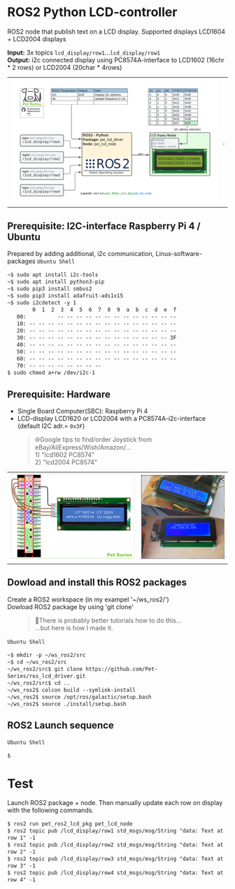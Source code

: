 # ROS2 Python LCD-controller
ROS2 node that publish text on a LCD display. 
Supported displays LCD1604 + LCD2004 displays

**Input:** 3x topics <code>lcd_display/row1</code>...<code>lcd_display/row1</code><br>
**Output:** i2c connected display using PC8574A-interface to LCD1602 (16chr * 2 rows) or LCD2004 (20char * 4rows)
<table>
  <tr>
    <td>
      <img src="doc/ROS_pet_lcd_display_node.png" width="800px">
    </td>
    <td>
      .
    </td>
  </tr>
</table>

## Prerequisite: I2C-interface Raspberry Pi 4 / Ubuntu
Prepared by adding additional, i2c communication, Linux-software-packages 
`Ubuntu Shell`
```
~$ sudo apt install i2c-tools
~$ sudo apt install python3-pip
~$ sudo pip3 install smbus2
~$ sudo pip3 install adafruit-ads1x15
~$ sudo i2cdetect -y 1
        0  1  2  3  4  5  6  7  8  9  a  b  c  d  e  f
   00:          -- -- -- -- -- -- -- -- -- -- -- -- -- 
   10: -- -- -- -- -- -- -- -- -- -- -- -- -- -- -- -- 
   20: -- -- -- -- -- -- -- -- -- -- -- -- -- -- -- -- 
   30: -- -- -- -- -- -- -- -- -- -- -- -- -- -- -- 3F 
   40: -- -- -- -- -- -- -- -- -- -- -- -- -- -- -- -- 
   50: -- -- -- -- -- -- -- -- -- -- -- -- -- -- -- -- 
   60: -- -- -- -- -- -- -- -- -- -- -- -- -- -- -- -- 
   70: -- -- -- -- -- -- -- --    
$ sudo chmod a+rw /dev/i2c-1
```

## Prerequisite: Hardware
* Single Board Computer(SBC): Raspberry Pi 4
* LCD-display LCD1620 or LCD2004 with a PC8574A-i2c-interface (default I2C adr.= <code>0x3F</code>)
<ul><blockquote>🌐Google tips to find/order Joystick from eBay/AliExpress/Wish/Amazon/...  <br>
1) "lcd1602 PC8574"<br>
2) "lcd2004 PC8574"
</blockquote></ul>
<table>
  <tr>
    <td>
      <img src="doc/i2c-display.png" width="730px">
    </td>
    <td>
      <img src="doc/ldc1602+lcd2004.png" width="490px">
    </td>
  </tr>
</table>

## Dowload and install this ROS2 packages
Create a ROS2 workspace (in my exampel '~/ws_ros2/') \
Dowload ROS2 package by using 'git clone'
<ul><blockquote>🤔There is probably better tutorials how to do this...<br>
                ...but here is how I made it.
</blockquote></ul>

`Ubuntu Shell`
```
~$ mkdir -p ~/ws_ros2/src
~$ cd ~/ws_ros2/src
~/ws_ros2/src$ git clone https://github.com/Pet-Series/ros_lcd_driver.git
~/ws_ros2/src$ cd ..
~/ws_ros2$ colcon build --symlink-install
~/ws_ros2$ source /opt/ros/galactic/setup.bash
~/ws_ros2$ source ./install/setup.bash
```

## ROS2 Launch sequence
`Ubuntu Shell`
```
$ 
```

# Test
Launch ROS2 package + node. Then manually update each row on display with the following commands.
 ```
$ ros2 run pet_ros2_lcd_pkg pet_lcd_node
$ ros2 topic pub /lcd_display/row1 std_msgs/msg/String "data: Text at row 1" -1
$ ros2 topic pub /lcd_display/row2 std_msgs/msg/String "data: Text at row 2" -1
$ ros2 topic pub /lcd_display/row3 std_msgs/msg/String "data: Text at row 3" -1
$ ros2 topic pub /lcd_display/row4 std_msgs/msg/String "data: Text at row 4" -1
 ```
